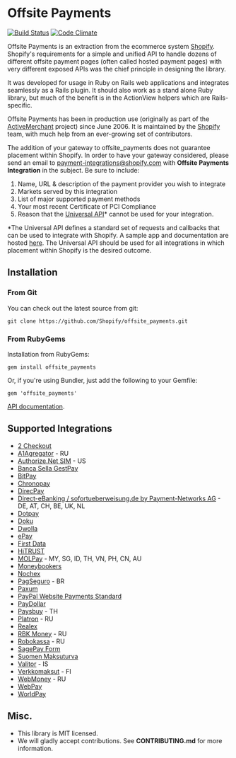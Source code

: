 # Offsite Payments
[![Build Status](https://travis-ci.org/Shopify/offsite_payments.png?branch=master)](https://travis-ci.org/Shopify/offsite_payments)
[![Code Climate](https://codeclimate.com/github/Shopify/offsite_payments.png)](https://codeclimate.com/github/Shopify/offsite_payments)

Offsite Payments is an extraction from the ecommerce system [Shopify](http://www.shopify.com). Shopify's requirements for a simple and unified API to handle dozens of different offsite payment pages (often called hosted payment pages) with very different exposed APIs was the chief principle in designing the library.

It was developed for usage in Ruby on Rails web applications and integrates seamlessly
as a Rails plugin. It should also work as a stand alone Ruby library, but much of the benefit is in the ActionView helpers which are Rails-specific.

Offsite Payments has been in production use (originally as part of the [ActiveMerchant](https://github.com/activemerchant/active_merchant) project) since June 2006. It is maintained by the [Shopify](http://www.shopify.com) team, with much help from an ever-growing set of contributors.

The addition of your gateway to offsite_payments does not guarantee placement within Shopify. In order to have your gateway considered, please send an email to payment-integrations@shopify.com with **Offsite Payments Integration** in the subject. Be sure to include:

1. Name, URL & description of the payment provider you wish to integrate
2. Markets served by this integration
3. List of major supported payment methods
4. Your most recent Certificate of PCI Compliance
5. Reason that the [Universal API](https://github.com/activemerchant/offsite_payments/blob/master/lib/offsite_payments/integrations/universal.rb)* cannot be used for your integration.

*The Universal API defines a standard set of requests and callbacks that can be used to integrate with Shopify. A sample app and documentation are hosted [here](https://github.com/Shopify/offsite-gateway-sim). The Universal API should be used for all integrations in which placement within Shopify is the desired outcome. 

## Installation

### From Git

You can check out the latest source from git:

    git clone https://github.com/Shopify/offsite_payments.git

### From RubyGems

Installation from RubyGems:

    gem install offsite_payments

Or, if you're using Bundler, just add the following to your Gemfile:

    gem 'offsite_payments'

[API documentation](http://www.rubydoc.info/github/Shopify/offsite_payments/master).

## Supported Integrations

* [2 Checkout](http://www.2checkout.com)
* [A1Agregator](http://a1agregator.ru/) - RU
* [Authorize.Net SIM](http://developer.authorize.net/api/sim/) - US
* [Banca Sella GestPay](https://www.gestpay.it/)
* [BitPay](https://bitpay.com/)
* [Chronopay](http://www.chronopay.com)
* [DirecPay](http://www.timesofmoney.com/direcpay/jsp/home.jsp)
* [Direct-eBanking / sofortueberweisung.de by Payment-Networks AG](https://www.payment-network.com/deb_com_en/merchantarea/home) - DE, AT, CH, BE, UK, NL
* [Dotpay](http://dotpay.pl)
* [Doku](http://doku.com)
* [Dwolla](https://www.dwolla.com/default.aspx)
* [ePay](http://www.epay.dk/epay-payment-solutions/)
* [First Data](https://firstdata.zendesk.com/entries/407522-first-data-global-gateway-e4sm-payment-pages-integration-manual)
* [HiTRUST](http://www.hitrust.com.hk/)
* [MOLPay](http://www.molpay.com/v2/) - MY, SG, ID, TH, VN, PH, CN, AU
* [Moneybookers](http://www.moneybookers.com)
* [Nochex](http://www.nochex.com)
* [PagSeguro](http://www.pagseguro.com.br/) - BR
* [Paxum](https://www.paxum.com/)
* [PayPal Website Payments Standard](https://www.paypal.com/cgi-bin/webscr?cmd#_wp-standard-overview-outside)
* [PayDollar](http://www.paydollar.com)
* [Paysbuy](https://www.paysbuy.com/) - TH
* [Platron](https://www.platron.ru/) - RU
* [Realex](http://www.realexpayments.com)
* [RBK Money](https://rbkmoney.ru/) - RU
* [Robokassa](http://robokassa.ru/) - RU
* [SagePay Form](http://www.sagepay.com/products_services/sage_pay_go/integration/form)
* [Suomen Maksuturva](https://www.maksuturva.fi/services/vendor_services/integration_guidelines.html)
* [Valitor](http://www.valitor.is/) - IS
* [Verkkomaksut](http://www.verkkomaksut.fi) - FI
* [WebMoney](http://www.webmoney.ru) - RU
* [WebPay](http://webpay.by/)
* [WorldPay](http://www.worldpay.com)

## Misc.

- This library is MIT licensed.
- We will gladly accept contributions. See **CONTRIBUTING.md** for more information.
